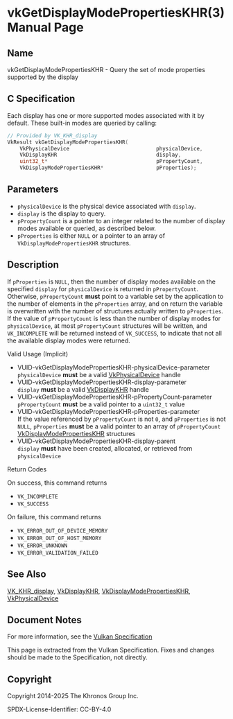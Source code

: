 # vkGetDisplayModePropertiesKHR(3) Manual Page

## Name

vkGetDisplayModePropertiesKHR - Query the set of mode properties supported by the display



## [](#_c_specification)C Specification

Each display has one or more supported modes associated with it by default. These built-in modes are queried by calling:

```c++
// Provided by VK_KHR_display
VkResult vkGetDisplayModePropertiesKHR(
    VkPhysicalDevice                            physicalDevice,
    VkDisplayKHR                                display,
    uint32_t*                                   pPropertyCount,
    VkDisplayModePropertiesKHR*                 pProperties);
```

## [](#_parameters)Parameters

- `physicalDevice` is the physical device associated with `display`.
- `display` is the display to query.
- `pPropertyCount` is a pointer to an integer related to the number of display modes available or queried, as described below.
- `pProperties` is either `NULL` or a pointer to an array of `VkDisplayModePropertiesKHR` structures.

## [](#_description)Description

If `pProperties` is `NULL`, then the number of display modes available on the specified `display` for `physicalDevice` is returned in `pPropertyCount`. Otherwise, `pPropertyCount` **must** point to a variable set by the application to the number of elements in the `pProperties` array, and on return the variable is overwritten with the number of structures actually written to `pProperties`. If the value of `pPropertyCount` is less than the number of display modes for `physicalDevice`, at most `pPropertyCount` structures will be written, and `VK_INCOMPLETE` will be returned instead of `VK_SUCCESS`, to indicate that not all the available display modes were returned.

Valid Usage (Implicit)

- [](#VUID-vkGetDisplayModePropertiesKHR-physicalDevice-parameter)VUID-vkGetDisplayModePropertiesKHR-physicalDevice-parameter  
  `physicalDevice` **must** be a valid [VkPhysicalDevice](https://registry.khronos.org/vulkan/specs/latest/man/html/VkPhysicalDevice.html) handle
- [](#VUID-vkGetDisplayModePropertiesKHR-display-parameter)VUID-vkGetDisplayModePropertiesKHR-display-parameter  
  `display` **must** be a valid [VkDisplayKHR](https://registry.khronos.org/vulkan/specs/latest/man/html/VkDisplayKHR.html) handle
- [](#VUID-vkGetDisplayModePropertiesKHR-pPropertyCount-parameter)VUID-vkGetDisplayModePropertiesKHR-pPropertyCount-parameter  
  `pPropertyCount` **must** be a valid pointer to a `uint32_t` value
- [](#VUID-vkGetDisplayModePropertiesKHR-pProperties-parameter)VUID-vkGetDisplayModePropertiesKHR-pProperties-parameter  
  If the value referenced by `pPropertyCount` is not `0`, and `pProperties` is not `NULL`, `pProperties` **must** be a valid pointer to an array of `pPropertyCount` [VkDisplayModePropertiesKHR](https://registry.khronos.org/vulkan/specs/latest/man/html/VkDisplayModePropertiesKHR.html) structures
- [](#VUID-vkGetDisplayModePropertiesKHR-display-parent)VUID-vkGetDisplayModePropertiesKHR-display-parent  
  `display` **must** have been created, allocated, or retrieved from `physicalDevice`

Return Codes

On success, this command returns

- `VK_INCOMPLETE`
- `VK_SUCCESS`

On failure, this command returns

- `VK_ERROR_OUT_OF_DEVICE_MEMORY`
- `VK_ERROR_OUT_OF_HOST_MEMORY`
- `VK_ERROR_UNKNOWN`
- `VK_ERROR_VALIDATION_FAILED`

## [](#_see_also)See Also

[VK\_KHR\_display](https://registry.khronos.org/vulkan/specs/latest/man/html/VK_KHR_display.html), [VkDisplayKHR](https://registry.khronos.org/vulkan/specs/latest/man/html/VkDisplayKHR.html), [VkDisplayModePropertiesKHR](https://registry.khronos.org/vulkan/specs/latest/man/html/VkDisplayModePropertiesKHR.html), [VkPhysicalDevice](https://registry.khronos.org/vulkan/specs/latest/man/html/VkPhysicalDevice.html)

## [](#_document_notes)Document Notes

For more information, see the [Vulkan Specification](https://registry.khronos.org/vulkan/specs/latest/html/vkspec.html#vkGetDisplayModePropertiesKHR)

This page is extracted from the Vulkan Specification. Fixes and changes should be made to the Specification, not directly.

## [](#_copyright)Copyright

Copyright 2014-2025 The Khronos Group Inc.

SPDX-License-Identifier: CC-BY-4.0
